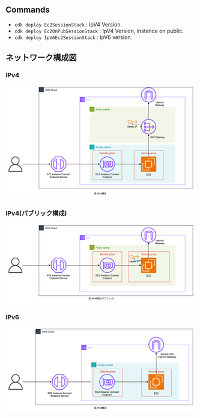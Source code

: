 ## Commands

- `cdk deploy Ec2SessionStack` : IpV4 Version.
- `cdk deploy Ec2OnPubSessionStack` : IpV4 Version, instance on public.
- `cdk deploy IpV6Ec2SessionStack` : IpV6 version.

## ネットワーク構成図

### IPv4

![](docs/diagrams/ipv4.drawio.svg)

### IPv4(パブリック構成)

![](docs/diagrams/ipv4_pub.drawio.svg)

### IPv6

![](docs/diagrams/ipv6.drawio.svg)
